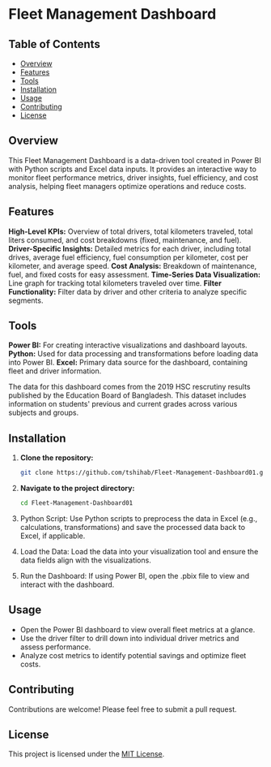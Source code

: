 # Fleet Management Dashboard

## Table of Contents

- [Overview](#overview)
- [Features](#features)
- [Tools](#tools)
- [Installation](#installation)
- [Usage](#usage)
- [Contributing](#contributing)
- [License](#license)

## Overview

This Fleet Management Dashboard is a data-driven tool created in Power BI with Python scripts and Excel data inputs. It provides an interactive way to monitor fleet performance metrics, driver insights, fuel efficiency, and cost analysis, helping fleet managers optimize operations and reduce costs.

## Features

**High-Level KPIs:** Overview of total drivers, total kilometers traveled, total liters consumed, and cost breakdowns (fixed, maintenance, and fuel).
**Driver-Specific Insights:** Detailed metrics for each driver, including total drives, average fuel efficiency, fuel consumption per kilometer, cost per kilometer, and average speed.
**Cost Analysis:** Breakdown of maintenance, fuel, and fixed costs for easy assessment.
**Time-Series Data Visualization:** Line graph for tracking total kilometers traveled over time.
**Filter Functionality:** Filter data by driver and other criteria to analyze specific segments.

## Tools

**Power BI:** For creating interactive visualizations and dashboard layouts.
**Python:** Used for data processing and transformations before loading data into Power BI.
**Excel:** Primary data source for the dashboard, containing fleet and driver information.

The data for this dashboard comes from the 2019 HSC rescrutiny results published by the Education Board of Bangladesh. This dataset includes information on students' previous and current grades across various subjects and groups.

## Installation

1. **Clone the repository:**

    ```bash
    git clone https://github.com/tshihab/Fleet-Management-Dashboard01.git
    ```

2. **Navigate to the project directory:**

    ```bash
    cd Fleet-Management-Dashboard01
    ```
    
3. Python Script: Use Python scripts to preprocess the data in Excel (e.g., calculations, transformations) and save the processed data back to Excel, if applicable.
4. Load the Data: Load the data into your visualization tool and ensure the data fields align with the visualizations.
5. Run the Dashboard: If using Power BI, open the .pbix file to view and interact with the dashboard.

## Usage

  - Open the Power BI dashboard to view overall fleet metrics at a glance.
  - Use the driver filter to drill down into individual driver metrics and assess performance.
  - Analyze cost metrics to identify potential savings and optimize fleet costs.

## Contributing

Contributions are welcome! Please feel free to submit a pull request.

## License

This project is licensed under the [MIT License](LICENSE).
